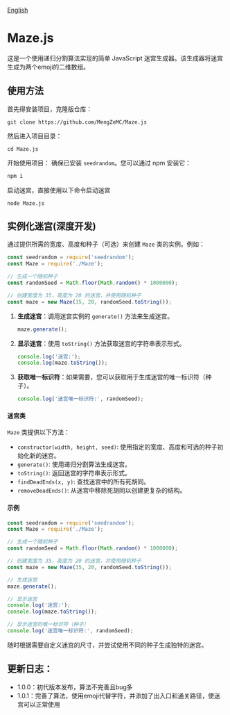 [English](https://github.com/MengZeMC/Maze.js/blob/main/README-EN.MD)
# Maze.js

这是一个使用递归分割算法实现的简单 JavaScript 迷宫生成器。该生成器将迷宫生成为两个emoji的二维数组。

## 使用方法
首先得安装项目，克隆版仓库：
```shell
git clone https://github.com/MengZeMC/Maze.js
```
然后进入项目目录：
```shell
cd Maze.js
```
开始使用项目：
 确保已安装 `seedrandom`。您可以通过 npm 安装它：

   ```bash
   npm i
   ```
启动迷宫，直接使用以下命令启动迷宫
```shell
node Maze.js
```

## 实例化迷宫(深度开发)
通过提供所需的宽度、高度和种子（可选）来创建 `Maze` 类的实例。例如：

   ```javascript
   const seedrandom = require('seedrandom');
   const Maze = require('./Maze');

   // 生成一个随机种子
   const randomSeed = Math.floor(Math.random() * 1000000);

   // 创建宽度为 35，高度为 20 的迷宫，并使用随机种子
   const maze = new Maze(35, 20, randomSeed.toString());
   ```

1. **生成迷宫**：调用迷宫实例的 `generate()` 方法来生成迷宫。

   ```javascript
   maze.generate();
   ```

2. **显示迷宫**：使用 `toString()` 方法获取迷宫的字符串表示形式。

   ```javascript
   console.log('迷宫:');
   console.log(maze.toString());
   ```

3. **获取唯一标识符**：如果需要，您可以获取用于生成迷宫的唯一标识符（种子）。

   ```javascript
   console.log('迷宫唯一标识符:', randomSeed);
   ```

#### 迷宫类

`Maze` 类提供以下方法：

- `constructor(width, height, seed)`: 使用指定的宽度、高度和可选的种子初始化新的迷宫。
- `generate()`: 使用递归分割算法生成迷宫。
- `toString()`: 返回迷宫的字符串表示形式。
- `findDeadEnds(x, y)`: 查找迷宫中的所有死胡同。
- `removeDeadEnds()`: 从迷宫中移除死胡同以创建更复杂的结构。

#### 示例

```javascript
const seedrandom = require('seedrandom');
const Maze = require('./Maze');

// 生成一个随机种子
const randomSeed = Math.floor(Math.random() * 1000000);

// 创建宽度为 35，高度为 20 的迷宫，并使用随机种子
const maze = new Maze(35, 20, randomSeed.toString());

// 生成迷宫
maze.generate();

// 显示迷宫
console.log('迷宫:');
console.log(maze.toString());

// 显示迷宫的唯一标识符（种子）
console.log('迷宫唯一标识符:', randomSeed);
```

随时根据需要自定义迷宫的尺寸，并尝试使用不同的种子生成独特的迷宫。

## 更新日志：
- 1.0.0：初代版本发布，算法不完善且bug多
- 1.0.1：完善了算法，使用emoji代替字符，并添加了出入口和通关路径，使迷宫可以正常使用
